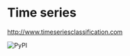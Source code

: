 # Time series

http://www.timeseriesclassification.com

<img alt="PyPI" src="https://img.shields.io/pypi/v/featuretools">
<badge-doc href="https://docs.featuretools.com/en/stable/"></badge-doc>